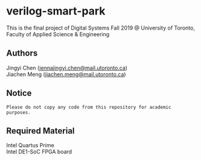 # verilog-smart-park
This is the final project of Digital Systems Fall 2019 @ University of Toronto, Faculty of Applied Science & Engineering

## Authors 
Jingyi Chen (jennajingyi.chen@mail.utoronto.ca)\
Jiachen Meng (jiachen.meng@mail.utoronto.ca) 

## Notice
`Please do not copy any code from this repository for academic purposes.`

## Required Material
Intel Quartus Prime\
Intel DE1-SoC FPGA board

